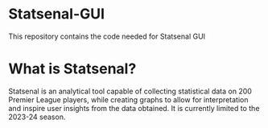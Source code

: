 # Statsenal-GUI
 This repository contains the code needed for Statsenal GUI

# What is Statsenal?
 Statsenal is an analytical tool capable of collecting statistical data on 200 Premier League players, while creating graphs to allow for interpretation and inspire user insights from the data obtained. It is currently limited to the 2023-24 season.
